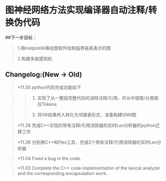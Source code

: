 # 图神经网络方法实现编译器自动注释/转换伪代码

##下一步目标：

>1.用matplotlib等绘图软件绘制临界链表表示的图
>
>2.构建多层感知机

## Changelog:(New -> Old)

>*11.30 python代码完成功能如下

>>1.  实现了从一整段完整代码的消除注释/引用，并从中提取/分类相应Tokens

>>2.  将1中结果传入转化为邻接表形式，准备构建GNN图

>*11.28 完成C++实现的带有注释/引用消除器的实时Lex分析器的python迁移工作

>*11.26 分别用C++和Flex工具，完成2个带有注释/引用消除器的实时Lex分析器

>*11.04 Fixed a bug in the code. 

>*11.03 Complete the C++ code implementation of the lexical analyzer and the corresponding encapsulation work. 
